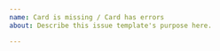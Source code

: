 ```yaml
---
name: Card is missing / Card has errors
about: Describe this issue template's purpose here.

---
```


<!-- this is a first test template -->
